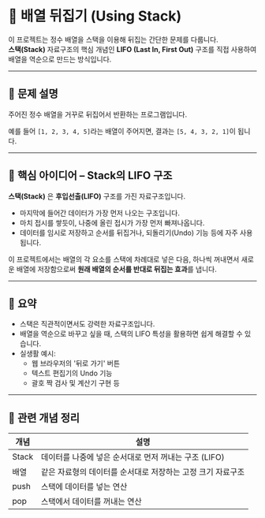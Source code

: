 # 🔄 배열 뒤집기 (Using Stack)

이 프로젝트는 정수 배열을 스택을 이용해 뒤집는 간단한 문제를 다룹니다.  
**스택(Stack)** 자료구조의 핵심 개념인 **LIFO (Last In, First Out)** 구조를 직접 사용하여 배열을 역순으로 만드는 방식입니다.

---

## 📌 문제 설명

주어진 정수 배열을 거꾸로 뒤집어서 반환하는 프로그램입니다.

예를 들어 `[1, 2, 3, 4, 5]`라는 배열이 주어지면, 결과는 `[5, 4, 3, 2, 1]`이 됩니다.

---

## 🧠 핵심 아이디어 – Stack의 LIFO 구조

**스택(Stack)** 은 **후입선출(LIFO)** 구조를 가진 자료구조입니다.

- 마지막에 들어간 데이터가 가장 먼저 나오는 구조입니다.
- 마치 접시를 쌓듯이, 나중에 올린 접시가 가장 먼저 빠져나옵니다.
- 데이터를 임시로 저장하고 순서를 뒤집거나, 되돌리기(Undo) 기능 등에 자주 사용됩니다.

이 프로젝트에서는 배열의 각 요소를 스택에 차례대로 넣은 다음, 하나씩 꺼내면서 새로운 배열에 저장함으로써 **원래 배열의 순서를 반대로 뒤집는 효과**를 냅니다.

---

## 🧩 요약

- 스택은 직관적이면서도 강력한 자료구조입니다.
- 배열을 역순으로 바꾸고 싶을 때, 스택의 LIFO 특성을 활용하면 쉽게 해결할 수 있습니다.
- 실생활 예시:
  - 웹 브라우저의 '뒤로 가기' 버튼
  - 텍스트 편집기의 Undo 기능
  - 괄호 짝 검사 및 계산기 구현 등

---

## 📎 관련 개념 정리

| 개념 | 설명 |
|------|------|
| Stack | 데이터를 나중에 넣은 순서대로 먼저 꺼내는 구조 (LIFO) |
| 배열 | 같은 자료형의 데이터를 순서대로 저장하는 고정 크기 자료구조 |
| push | 스택에 데이터를 넣는 연산 |
| pop | 스택에서 데이터를 꺼내는 연산 |

